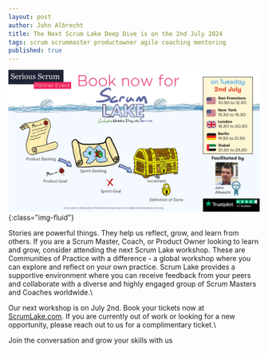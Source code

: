 ```yaml
---
layout: post
author: John Albrecht
title: The Next Scrum Lake Deep Dive is on the 2nd July 2024
tags: scrum scrummaster productowner agile coaching mentoring
published: true
---
```


![our next workshop is on the 2nd July](\images\blog\2ndjuly24workshop.jpg){:class="img-fluid"}

Stories are powerful things. They help us reflect, grow, and learn from others. If you are a Scrum Master, Coach, or Product Owner looking to learn and grow, consider attending the next Scrum Lake workshop. These are Communities of Practice with a difference - a global workshop where you can explore and reflect on your own practice. Scrum Lake provides a supportive environment where you can receive feedback from your peers and collaborate with a diverse and highly engaged group of Scrum Masters and Coaches worldwide.\

Our next workshop is on July 2nd. Book your tickets now at [ScrumLake.com](https://ScrumLake.com/book/). If you are currently out of work or looking for a new opportunity, please reach out to us for a complimentary ticket.\

Join the conversation and grow your skills with us